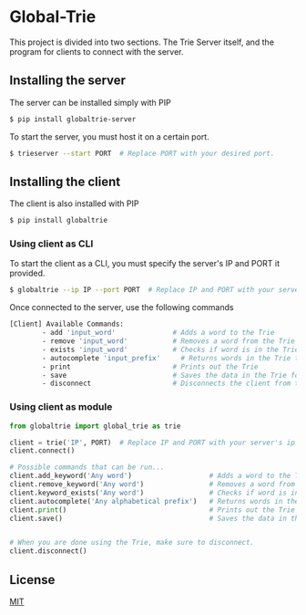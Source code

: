 # Global-Trie

This project is divided into two sections. The Trie Server itself, and the program for clients to connect with the server.

## Installing the server

The server can be installed simply with PIP

```sh
$ pip install globaltrie-server
```

To start the server, you must host it on a certain port.
```sh
$ trieserver --start PORT  # Replace PORT with your desired port.
```

## Installing the client

The client is also installed with PIP

```sh
$ pip install globaltrie
```

### Using client as CLI
To start the client as a CLI, you must specify the server's IP and PORT it provided.
```sh
$ globaltrie --ip IP --port PORT  # Replace IP and PORT with your server's ip and port.
```
Once connected to the server, use the following commands
```sh
[Client] Available Commands:
        - add 'input_word'              # Adds a word to the Trie
        - remove 'input_word'           # Removes a word from the Trie
        - exists 'input_word'           # Checks if word is in the Trie
        - autocomplete 'input_prefix'     # Returns words in the Trie that start with a prefix
        - print                         # Prints out the Trie
        - save                          # Saves the data in the Trie for future use
        - disconnect                    # Disconnects the client from the server
```

### Using client as module

```python
from globaltrie import global_trie as trie

client = trie('IP', PORT)  # Replace IP and PORT with your server's ip and port.
client.connect()

# Possible commands that can be run...
client.add_keyword('Any word')                   # Adds a word to the Trie
client.remove_keyword('Any word')                # Removes a word from the Trie
client.keyword_exists('Any word')                # Checks if word is in the Trie
client.autocomplete('Any alphabetical prefix')   # Returns words in the Trie that start with a prefix
client.print()                                   # Prints out the Trie
client.save()                                    # Saves the data in the Trie for future use


# When you are done using the Trie, make sure to disconnect.
client.disconnect()
```

## License
[MIT](https://choosealicense.com/licenses/mit/)
